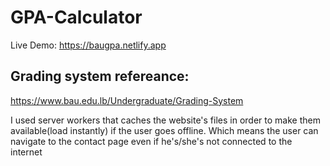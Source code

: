 # GPA-Calculator
Live Demo: https://baugpa.netlify.app
<h2> Grading system refereance: </h2>

https://www.bau.edu.lb/Undergraduate/Grading-System


I used server workers that caches the website's files in order to make them available(load instantly) if the user goes offline. Which means the user can navigate to the contact page even if he's/she's not connected to the internet
